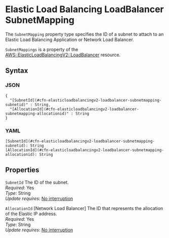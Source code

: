 # Elastic Load Balancing LoadBalancer SubnetMapping<a name="aws-properties-elasticloadbalancingv2-loadbalancer-subnetmapping"></a>

<a name="aws-properties-elasticloadbalancingv2-loadbalancer-subnetmapping-description"></a>The `SubnetMapping` property type specifies the ID of a subnet to attach to an Elastic Load Balancing Application or Network Load Balancer\.

<a name="aws-properties-elasticloadbalancingv2-loadbalancer-subnetmapping-inheritance"></a> `SubnetMappings` is a property of the [AWS::ElasticLoadBalancingV2::LoadBalancer](aws-resource-elasticloadbalancingv2-loadbalancer.md) resource\. 

## Syntax<a name="w4ab1c21c10d129c25c20b7"></a>

### JSON<a name="aws-properties-elasticloadbalancingv2-loadbalancer-subnetmapping-syntax.json"></a>

```
{
  "[SubnetId](#cfn-elasticloadbalancingv2-loadbalancer-subnetmapping-subnetid)" : String,
  "[AllocationId](#cfn-elasticloadbalancingv2-loadbalancer-subnetmapping-allocationid)" : String
}
```

### YAML<a name="aws-properties-elasticloadbalancingv2-loadbalancer-subnetmapping-syntax.yaml"></a>

```
[SubnetId](#cfn-elasticloadbalancingv2-loadbalancer-subnetmapping-subnetid): String
[AllocationId](#cfn-elasticloadbalancingv2-loadbalancer-subnetmapping-allocationid): String
```

## Properties<a name="w4ab1c21c10d129c25c20b9"></a>

`SubnetId`  <a name="cfn-elasticloadbalancingv2-loadbalancer-subnetmapping-subnetid"></a>
The ID of the subnet\.  
*Required*: Yes  
*Type*: String  
*Update requires*: [No interruption](using-cfn-updating-stacks-update-behaviors.md#update-no-interrupt)

`AllocationId`  <a name="cfn-elasticloadbalancingv2-loadbalancer-subnetmapping-allocationid"></a>
\[Network Load Balancer\] The ID that represents the allocation of the Elastic IP address\.  
*Required*: Yes  
*Type*: String  
*Update requires*: [No interruption](using-cfn-updating-stacks-update-behaviors.md#update-no-interrupt)
